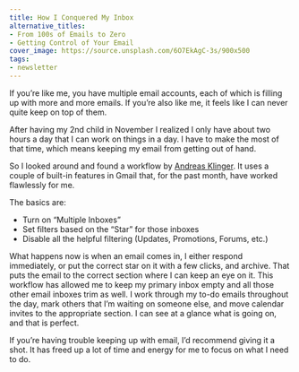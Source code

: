 ```yaml
---
title: How I Conquered My Inbox
alternative_titles:
- From 100s of Emails to Zero
- Getting Control of Your Email
cover_image: https://source.unsplash.com/6O7EkAgC-3s/900x500
tags:
- newsletter
---
```

If you’re like me, you have multiple email accounts, each of which is filling up with more and more emails. If you’re also like me, it feels like I can never quite keep on top of them. 

After having my 2nd child in November I realized I only have about two hours a day that I can work on things in a day. I have to make the most of that time, which means keeping my email from getting out of hand.

So I looked around and found a workflow by [Andreas Klinger](https://klinger.io/post/71640845938/dont-drown-in-email-how-to-use-gmail-more). It uses a couple of built-in features in Gmail that, for the past month, have worked flawlessly for me.

The basics are:

- Turn on “Multiple Inboxes”
- Set filters based on the “Star” for those inboxes
- Disable all the helpful filtering (Updates, Promotions, Forums, etc.)

What happens now is when an email comes in, I either respond immediately, or put the correct star on it with a few clicks, and archive. That puts the email to the correct section where I can keep an eye on it. This workflow has allowed me to keep my primary inbox empty and all those other email inboxes trim as well. I work through my to-do emails throughout the day, mark others that I’m waiting on someone else, and move calendar invites to the appropriate section. I can see at a glance what is going on, and that is perfect.

If you’re having trouble keeping up with email, I’d recommend giving it a shot. It has freed up a lot of time and energy for me to focus on what I need to do.